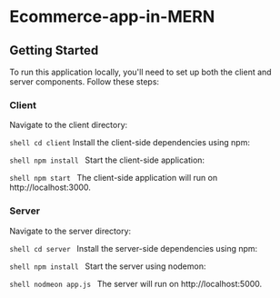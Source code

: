 # Ecommerce-app-in-MERN

## Getting Started
To run this application locally, you'll need to set up both the client and server components. Follow these steps:

### Client
Navigate to the client directory:


``` shell cd client ```
Install the client-side dependencies using npm:

```shell npm install ```
Start the client-side application:

```shell npm start ```
The client-side application will run on http://localhost:3000.

### Server
Navigate to the server directory:

```shell cd server ```
Install the server-side dependencies using npm:

```shell npm install ```
Start the server using nodemon:

```shell nodmeon app.js ```
The server will run on http://localhost:5000.
